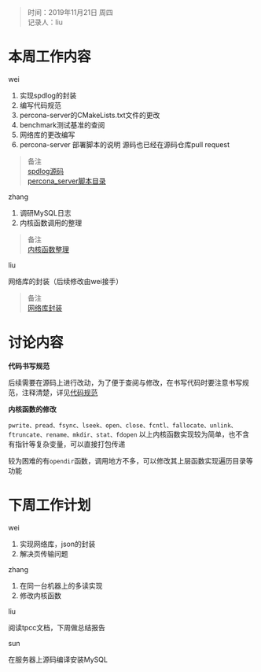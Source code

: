 >时间：2019年11月21日 周四\
记录人：liu

# 本周工作内容
wei

1. 实现spdlog的封装 
2. 编写代码规范
3. percona-server的CMakeLists.txt文件的更改
4. benchmark测试基准的查阅
5. 网络库的更改编写
6. percona-server 部署脚本的说明
源码也已经在源码仓库pull request
>备注\
[spdlog源码](https://github.com/PokemonWei/multi-master-tool/blob/master/easy_logger/include/easylogger.h)\
[percona_server脚本目录](https://github.com/PokemonWei/Multi-Master-Doc/blob/wei-dev/doc/percona_server%E8%84%9A%E6%9C%AC%E7%9B%AE%E5%BD%95.md)

zhang

1. 调研MySQL日志
2. 内核函数调用的整理
> 备注\
[内核函数整理](https://note.youdao.com/ynoteshare1/index.html?id=d574ddf4d577a0bafa32430381f073c1&type=note)

liu

网络库的封装（后续修改由wei接手）
>备注\
[网络库封装](https://github.com/PokemonWei/multi-master-tool/tree/master/common_net_lib)

# 讨论内容
**代码书写规范**

后续需要在源码上进行改动，为了便于查阅与修改，在书写代码时要注意书写规范，注释清楚，详见[代码规范](https://github.com/PokemonWei/Multi-Master-Doc/blob/wei-dev/doc/README.md)

**内核函数的修改**

``` pwrite、pread、fsync、lseek、open、close、fcntl、fallocate、unlink、ftruncate、rename、mkdir、stat、fdopen ```
以上内核函数实现较为简单，也不含有指针等复杂变量，可以直接打包传递

较为困难的有``` opendir ```函数，调用地方不多，可以修改其上层函数实现遍历目录等功能

# 下周工作计划

wei

1. 实现网络库，json的封装
2. 解决页传输问题

zhang

1. 在同一台机器上的多读实现
2. 修改内核函数

liu

阅读tpcc文档，下周做总结报告

sun

在服务器上源码编译安装MySQL
